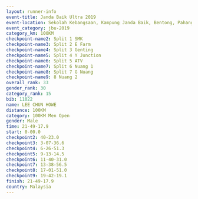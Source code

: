```yaml
---
layout: runner-info 
event-title: Janda Baik Ultra 2019
event-location: Sekolah Kebangsaan, Kampung Janda Baik, Bentong, Pahang, Malaysia
event_category: jbu-2019 
category_km: 100KM 
checkpoint-name2: Split 1 SMK 
checkpoint-name3: Split 2 E Farm 
checkpoint-name4: Split 3 Genting 
checkpoint-name5: Split 4 Y Junction 
checkpoint-name6: Split 5 ATV 
checkpoint-name7: Split 6 Nuang 1 
checkpoint-name8: Split 7 G Nuang 
checkpoint-name9: 8 Nuang 2 
overall_rank: 33
gender_rank: 30
category_rank: 15
bib: 11022
name: LEE CHUN HOWE
distance: 100KM
category: 100KM Men Open
gender: Male
time: 21-49-17.9
start: 0-00.0
checkpoint2: 40-23.0
checkpoint3: 3-07-36.6
checkpoint4: 6-26-51.3
checkpoint5: 9-13-14.5
checkpoint6: 11-40-31.0
checkpoint7: 13-38-56.5
checkpoint8: 17-01-51.0
checkpoint9: 19-42-19.1
finish: 21-49-17.9
country: Malaysia
---
```

